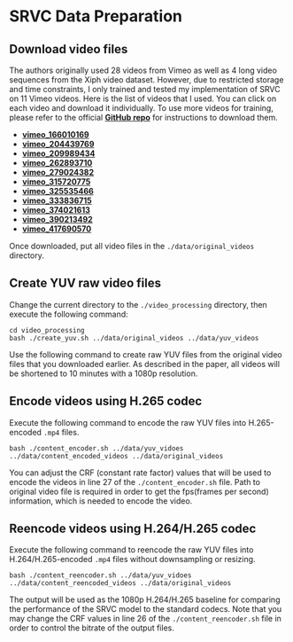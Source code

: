 # SRVC Data Preparation

## Download video files
The authors originally used 28 videos from Vimeo as well as 4 long video sequences from the Xiph video dataset. However, due to restricted storage and time constraints, I only trained and tested my implementation of SRVC on 11 Vimeo videos. Here is the list of videos that I used. You can click on each video and download it individually. To use more videos for training, please refer to the official [**GitHub repo**](https://github.com/AdaptiveVC/SRVC) for instructions to download them.
* [**vimeo_166010169**](https://vimeo.com/166010169)
* [**vimeo_204439769**](https://vimeo.com/204439769)
* [**vimeo_209989434**](https://vimeo.com/209989434)
* [**vimeo_262893710**](https://vimeo.com/262893710)
* [**vimeo_279024382**](https://vimeo.com/279024382)
* [**vimeo_315720775**](https://vimeo.com/315720775)
* [**vimeo_325535466**](https://vimeo.com/325535466)
* [**vimeo_333836715**](https://vimeo.com/333836715)
* [**vimeo_374021613**](https://vimeo.com/374021613)
* [**vimeo_390213492**](https://vimeo.com/390213492)
* [**vimeo_417690570**](https://vimeo.com/417690570)

Once downloaded, put all video files in the ``./data/original_videos`` directory.

## Create YUV raw video files
Change the current directory to the ``./video_processing`` directory, then execute the following command:
```
cd video_processing
bash ./create_yuv.sh ../data/original_videos ../data/yuv_videos
```
Use the following command to create raw YUV files from the original video files that you downloaded earlier. As described in the paper, all videos will be shortened to 10 minutes with a 1080p resolution. 

## Encode videos using H.265 codec
Execute the following command to encode the raw YUV files into H.265-encoded ``.mp4`` files. 
```
bash ./content_encoder.sh ../data/yuv_vidoes ../data/content_encoded_videos ../data/original_videos
```
You can adjust the CRF (constant rate factor) values that will be used to encode the videos in line 27 of the ``./content_encoder.sh`` file. Path to original video file is required in order to get the fps(frames per second) information, which is needed to encode the video. 

## Reencode videos using H.264/H.265 codec
Execute the following command to reencode the raw YUV files into H.264/H.265-encoded ``.mp4`` files without downsampling or resizing.
```
bash ./content_reencoder.sh ../data/yuv_vidoes ../data/content_reencoded_videos ../data/original_videos
```
The output will be used as the 1080p H.264/H.265 baseline for comparing the performance of the SRVC model to the standard codecs. Note that you may change the CRF values in line 26 of the ``./content_reencoder.sh`` file in order to control the bitrate of the output files. 





